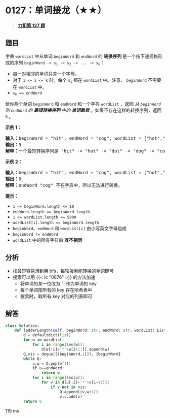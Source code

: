 # 0127：单词接龙（★★）


> <u>**[力扣第 127 题](https://leetcode.cn/problems/word-ladder/)**</u>

## 题目

<p>字典 <code>wordList</code> 中从单词 <code>beginWord</code><em> </em>和 <code>endWord</code> 的 <strong>转换序列 </strong>是一个按下述规格形成的序列<meta charset="UTF-8" /> <code>beginWord -&gt; s<sub>1</sub> -&gt; s<sub>2</sub> -&gt; ... -&gt; s<sub>k</sub></code>：</p>

<ul>
<li>每一对相邻的单词只差一个字母。</li>
<li><meta charset="UTF-8" /> 对于 <code>1 &lt;= i &lt;= k</code> 时，每个<meta charset="UTF-8" /> <code>s<sub>i</sub></code> 都在<meta charset="UTF-8" /> <code>wordList</code> 中。注意， <code>beginWord</code><em> </em>不需要在<meta charset="UTF-8" /> <code>wordList</code> 中。<meta charset="UTF-8" /></li>
<li><code>s<sub>k</sub> == endWord</code></li>
</ul>

<p>给你两个单词<em> </em><code>beginWord</code><em> </em>和 <code>endWord</code> 和一个字典 <code>wordList</code> ，返回 <em>从 <code>beginWord</code> 到 <code>endWord</code> 的 <strong>最短转换序列</strong> 中的 <strong>单词数目</strong></em> 。如果不存在这样的转换序列，返回 <code>0</code> 。</p>


<p><strong>示例 1：</strong></p>

<pre>
<strong>输入：</strong>beginWord = "hit", endWord = "cog", wordList = ["hot","dot","dog","lot","log","cog"]
<strong>输出：</strong>5
<strong>解释：</strong>一个最短转换序列是 "hit" -&gt; "hot" -&gt; "dot" -&gt; "dog" -&gt; "cog", 返回它的长度 5。
</pre>

<p><strong>示例 2：</strong></p>

<pre>
<strong>输入：</strong>beginWord = "hit", endWord = "cog", wordList = ["hot","dot","dog","lot","log"]
<strong>输出：</strong>0
<strong>解释：</strong>endWord "cog" 不在字典中，所以无法进行转换。</pre>



<p><strong>提示：</strong></p>

<ul>
<li><code>1 &lt;= beginWord.length &lt;= 10</code></li>
<li><code>endWord.length == beginWord.length</code></li>
<li><code>1 &lt;= wordList.length &lt;= 5000</code></li>
<li><code>wordList[i].length == beginWord.length</code></li>
<li><code>beginWord</code>、<code>endWord</code> 和 <code>wordList[i]</code> 由小写英文字母组成</li>
<li><code>beginWord != endWord</code></li>
<li><code>wordList</code> 中的所有字符串 <strong>互不相同</strong></li>
</ul>


## 分析

- 找最短容易想到用 bfs，每轮搜索能转换的单词即可
- 搜索可以用 {{< lc "0676" >}} 的方法加速
	- 将单词的某一位改为 '.' 作为单词的 key
	- 每个单词按所有的 key 存在哈希表中
	- 搜索时，取所有 key 对应的列表即可

## 解答

```python
class Solution:
    def ladderLength(self, beginWord: str, endWord: str, wordList: List[str]) -> int:
        d = defaultdict(list)
        for w in wordList:
            for i in range(len(w)):
                d[w[:i]+'*'+w[i+1:]].append(w)
        Q,vis = deque([(beginWord,1)]), {beginWord}
        while Q:
            u,w = Q.popleft()
            if u==endWord:
                return w
            for i in range(len(u)):
                for v in d[u[:i]+'*'+u[i+1:]]:
                    if v not in vis:
                        Q.append((v,w+1))
                        vis.add(v)
        return 0
```
119 ms



